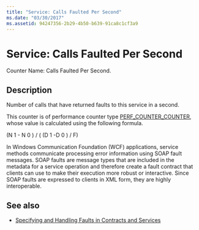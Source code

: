 ```yaml
---
title: "Service: Calls Faulted Per Second"
ms.date: "03/30/2017"
ms.assetid: 94247356-2b29-4b50-b639-91ca8c1cf3a9
---
```

# Service: Calls Faulted Per Second
Counter Name: Calls Faulted Per Second.  
  
## Description  
 Number of calls that have returned faults to this service in a second.  
  
 This counter is of performance counter type [PERF_COUNTER_COUNTER](https://go.microsoft.com/fwlink/?LinkID=94649), whose value is calculated using the following formula.  
  
 (N 1 - N 0 ) / ( (D 1 -D 0 ) / F)  
  
 In Windows Communication Foundation (WCF) applications, service methods communicate processing error information using SOAP fault messages. SOAP faults are message types that are included in the metadata for a service operation and therefore create a fault contract that clients can use to make their execution more robust or interactive. Since SOAP faults are expressed to clients in XML form, they are highly interoperable.  
  
## See also

- [Specifying and Handling Faults in Contracts and Services](../../specifying-and-handling-faults-in-contracts-and-services.md)
